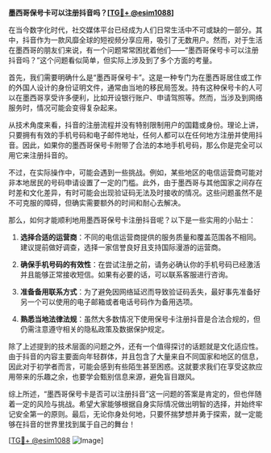 **墨西哥保号卡可以注册抖音吗？[[TG💪+ @esim1088](https://t.me/s/esim1088)]**

在当今数字化时代，社交媒体平台已经成为人们日常生活中不可或缺的一部分。其中，抖音作为一款风靡全球的短视频分享应用，吸引了无数用户。然而，对于生活在墨西哥的朋友们来说，有一个问题常常困扰着他们——“墨西哥保号卡可以注册抖音吗？”这个问题看似简单，但实际上涉及到了多个方面的考量。

首先，我们需要明确什么是“墨西哥保号卡”。这是一种专门为在墨西哥居住或工作的外国人设计的身份证明文件，通常由当地的移民局签发。持有这种保号卡的人可以在墨西哥享受许多便利，比如开设银行账户、申请驾照等。然而，当涉及到网络服务时，情况可能会变得复杂起来。

从技术角度来看，抖音的注册流程并没有特别限制用户的国籍或身份。理论上讲，只要拥有有效的手机号码和电子邮件地址，任何人都可以在任何地方注册并使用抖音。因此，如果你的墨西哥保号卡附带了合法的本地手机号码，那么你是完全可以用它来注册抖音的。

不过，在实际操作中，可能会遇到一些挑战。例如，某些地区的电信运营商可能对非本地居民的号码申请设置了一定的门槛。此外，由于墨西哥与其他国家之间存在时差和文化差异，有时可能会出现验证码无法及时接收的情况。这些问题虽然不是不可克服的障碍，但确实需要额外的时间和耐心去解决。

那么，如何才能顺利地用墨西哥保号卡注册抖音呢？以下是一些实用的小贴士：

1. **选择合适的运营商**：不同的电信运营商提供的服务质量和覆盖范围各不相同。建议提前做好调查，选择一家信誉良好且支持国际漫游的运营商。

2. **确保手机号码的有效性**：在尝试注册之前，请务必确认你的手机号码已经激活并且能够正常接收短信。如果有必要的话，可以联系客服进行咨询。

3. **准备备用联系方式**：为了避免因网络延迟而导致验证码丢失，最好事先准备好另一个可以使用的电子邮箱或者电话号码作为备用选项。

4. **熟悉当地法律法规**：虽然大多数情况下使用保号卡注册抖音是合法合规的，但仍需注意遵守相关的隐私政策及数据保护规定。

除了上述提到的技术层面的问题之外，还有一个值得探讨的话题就是文化适应性。由于抖音的内容主要面向年轻群体，并且包含了大量来自不同国家和地区的信息，因此对于初学者而言，可能会感到有些陌生甚至困惑。这就要求我们在享受这款应用带来的乐趣之余，也要学会甄别信息来源，避免盲目跟风。

综上所述，“墨西哥保号卡是否可以注册抖音”这一问题的答案是肯定的，但也伴随着一定的风险与挑战。希望大家能够根据自身实际情况做出明智的选择，并始终牢记安全第一的原则。最后，无论你身处何地，只要怀揣梦想并勇于探索，就一定能够在抖音的世界里找到属于自己的舞台！

[[TG💪+ @esim1088](https://t.me/s/esim1088) ![Image](https://i.postimg.cc/4NQfJmqS/Snipaste-2025-05-13-00-14-12.png)]
